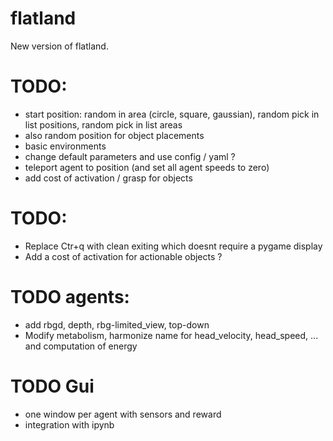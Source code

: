 # flatland
New version of flatland.

# TODO:
- start position: random in area (circle, square, gaussian), random pick in list positions, random pick in list areas
- also random position for object placements
- basic environments
- change default parameters and use config / yaml ?
- teleport agent to position (and set all agent speeds to zero)
- add cost of activation / grasp for objects

# TODO:
- Replace Ctr+q with clean exiting which doesnt require a pygame display
- Add a cost of activation for actionable objects ?


# TODO agents:
- add rbgd, depth, rbg-limited_view, top-down
- Modify metabolism, harmonize name for head_velocity, head_speed, ... and computation of energy

# TODO Gui
- one window per agent with sensors and reward
- integration with ipynb
